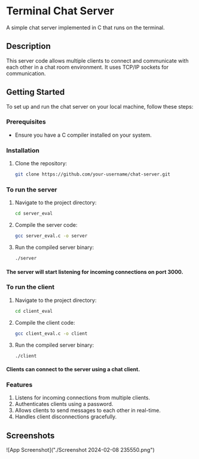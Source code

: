 # Terminal Chat Server

A simple chat server implemented in C that runs on the terminal.

## Description

This server code allows multiple clients to connect and communicate with each other in a chat room environment. It uses TCP/IP sockets for communication.

## Getting Started

To set up and run the chat server on your local machine, follow these steps:

### Prerequisites

- Ensure you have a C compiler installed on your system.

### Installation

1. Clone the repository:
   ```bash
   git clone https://github.com/your-username/chat-server.git

### To run the server
1. Navigate to the project directory:

    ```bash
    cd server_eval

2. Compile the server code:
    ```bash
    gcc server_eval.c -o server

3. Run the compiled server binary:

    ```bash
    ./server

#### The server will start listening for incoming connections on port 3000.

### To run the client
1. Navigate to the project directory:

    ```bash
    cd client_eval

2. Compile the client code:
    ```bash
    gcc client_eval.c -o client

3. Run the compiled server binary:

    ```bash
    ./client

#### Clients can connect to the server using a chat client.

### Features
1. Listens for incoming connections from multiple clients.
2. Authenticates clients using a password.
3. Allows clients to send messages to each other in real-time.
4. Handles client disconnections gracefully.


## Screenshots

![App Screenshot]("./Screenshot 2024-02-08 235550.png")
